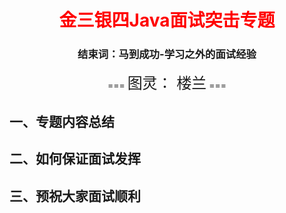 <center><h1><font color="red">
    金三银四Java面试突击专题
</font></h1>
<h3>
    结束词：马到成功-学习之外的面试经验
    </h3>
    === <font size="5">图灵： 楼兰</font> ===
</center>

## 一、专题内容总结

## 二、如何保证面试发挥

## 三、预祝大家面试顺利









